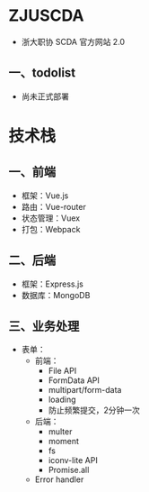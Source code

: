 # ZJUSCDA
- 浙大职协 SCDA 官方网站 2.0

## 一、todolist
- 尚未正式部署

# 技术栈
## 一、前端
- 框架：Vue.js
- 路由：Vue-router
- 状态管理：Vuex
- 打包：Webpack

## 二、后端
- 框架：Express.js
- 数据库：MongoDB

## 三、业务处理
- 表单：
	- 前端：
		- File API
		- FormData API
		- multipart/form-data
		- loading
		- 防止频繁提交，2分钟一次
	- 后端：
		- multer
		- moment
		- fs
		- iconv-lite API
		- Promise.all
	- Error handler


